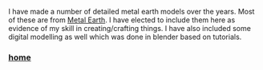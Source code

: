 I have made a number of detailed metal earth models over the years. Most of these are from [Metal Earth](http://www.fascinations.com/metalearth). I have elected to include them here as evidence of my skill in creating/crafting things. I have also included some digital modelling as well which was done in blender based on tutorials.

### [home](../index.md)
